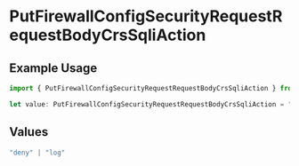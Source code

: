 # PutFirewallConfigSecurityRequestRequestBodyCrsSqliAction

## Example Usage

```typescript
import { PutFirewallConfigSecurityRequestRequestBodyCrsSqliAction } from "@vercel/sdk/models/putfirewallconfigop.js";

let value: PutFirewallConfigSecurityRequestRequestBodyCrsSqliAction = "log";
```

## Values

```typescript
"deny" | "log"
```